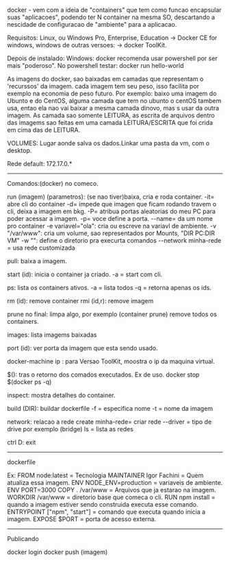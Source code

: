 docker - vem com a ideia de "containers" que tem como funcao encapsular suas "aplicacoes", podendo ter N container na mesma SO, descartando a nescidade de configuracao de "ambiente" para a aplicacao.

Requisitos: Linux, ou Windows Pro, Enterprise, Education -> Docker CE for windows,
windows de outras versoes: -> docker ToolKit.

Depois de instalado: Windows: docker recomenda usar powershell por ser mais "poderoso".
No powershell testar: docker run hello-world

As imagens do docker, sao baixadas em camadas que representam o 'recurssos' da imagem.
cada imagem tem seu peso, isso facilita por exemplo na economia de peso futuro.
Por exemplo: baixo uma imagem do Ubunto e do CentOS, alguma camada que tem no ubunto o centOS tambem usa, entao ela nao vai baixar a mesma camada dinovo, mas s usar da outra imagem. As camada sao somente LEITURA, as escrita de arquivos dentro das imagems sao feitas em uma camada LEITURA/ESCRITA que foi crida em cima das de LEITURA. 

VOLUMES: Lugar aonde salva os dados.Linkar uma pasta da vm, com o desktop.

Rede default: 172.17.0.*

--------------------------------------------------------------------------------------

Comandos:(docker) no comeco.

run (imagem) (parametros): (se nao tiver)baixa, cria e roda container.
-it= abre cli do container
-d= impede que imagen que ficam rodando travem o cli, deixa a imagem em bkg.
-P= atribua portas aleatorias do meu PC para poder acessar a imagem.
-p= voce define a porta.
--name= da um nome pro container
-e variavel="ola": cria ou escreve na variavl de ambiente.
-v "/var/www": cria um volume, sao representados por Mounts, "DIR PC:DIR VM"
-w "": define o diretorio pra execurta comandos
--network minha-rede = usa rede customizada



pull: baixa a imagem.

start (id): inicia o container ja criado.
-a = start com cli.

ps: lista os containers ativos.
-a = lista todos
-q = retorna apenas os ids.

rm (id): remove container
rmi (id,r): remove imagem

prune no final: limpa algo, por exemplo (container prune) remove  todos os containers.

images: lista imagems baixadas

port (id): ver porta da imagem que esta sendo usado.

docker-machine ip : para Versao ToolKit, moostra o ip da maquina virtual.

$(): tras o retorno dos comados executados. Ex de uso. docker stop $(docker ps -q)

inspect: mostra detalhes do container.

build (DIR): buildar dockerfile
-f = especifica nome
-t = nome da imagem

network: relacao a rede
create minha-rede= criar rede
--driver = tipo de drive por exemplo (bridge)
ls = lista as redes



ctrl D: exit

---------------
dockerfile

Ex:
FROM node:latest                = Tecnologia
MAINTAINER Igor Fachini         = Quem atualiza essa imagem.
ENV NODE_ENV=production         = variaveis de ambiente.
ENV PORT=3000
COPY . /var/www                 = Arquivos que ja estarao na imagem.
WORKDIR /var/www                = diretorio base que comeca o cli.
RUN npm install                 = quando a imagem estiver sendo construida executa esse comando.
ENTRYPOINT ["npm", "start"]     = comando que executa quando inicia a imagem.
EXPOSE $PORT                    = porta de acesso externa.

---------------------------
Publicando

docker login
docker push (imagem)